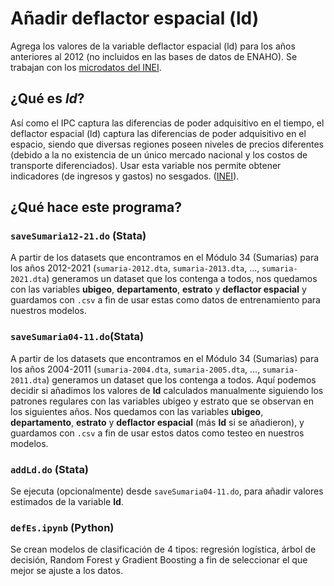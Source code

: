 ﻿# Añadir deflactor espacial (ld)

Agrega los valores de la variable deflactor espacial (ld) para los años anteriores al 2012 (no incluidos en las bases de datos de ENAHO).
Se trabajan con los [microdatos del INEI](http://iinei.inei.gob.pe/microdatos/).
## ¿Qué es *ld*?
Así como el IPC captura las diferencias de poder adquisitivo en el tiempo, el deflactor espacial (ld) captura las diferencias de poder adquisitivo en el espacio, siendo que diversas regiones poseen niveles de precios diferentes (debido a la no existencia de un único mercado nacional y los costos de transporte diferenciados). Usar esta variable nos permite obtener indicadores (de ingresos y gastos) no sesgados. ([INEI](https://www.inei.gob.pe/media/cifras_de_pobreza/nota01.pdf)).

## ¿Qué hace este programa?
### `saveSumaria12-21.do` (Stata)
A partir de los datasets que encontramos en el Módulo 34 (Sumarias) para los años 2012-2021 (`sumaria-2012.dta`, `sumaria-2013.dta`, ..., `sumaria-2021.dta`) generamos un dataset que los contenga a todos, nos quedamos con las variables **ubigeo**, **departamento**, **estrato** y **deflactor espacial** y guardamos con `.csv` a fin de usar estas como datos de entrenamiento para nuestros modelos.

### `saveSumaria04-11.do`(Stata)
A partir de los datasets que encontramos en el Módulo 34 (Sumarias) para los años 2004-2011 (`sumaria-2004.dta`, `sumaria-2005.dta`, ..., `sumaria-2011.dta`) generamos un dataset que los contenga a todos. 
Aquí podemos decidir si añadimos los valores de **ld** calculados manualmente siguiendo los patrones regulares con las variables ubigeo y estrato que se observan en los siguientes años. 
Nos quedamos con las variables **ubigeo**, **departamento**, **estrato** y **deflactor espacial** (más **ld** si se añadieron), y guardamos con `.csv` a fin de usar estos datos como testeo en nuestros modelos.

### `addLd.do` (Stata)
Se ejecuta (opcionalmente) desde `saveSumaria04-11.do`, para añadir valores estimados de la variable **ld**.

### `defEs.ipynb` (Python)
Se crean modelos de clasificación de 4 tipos: regresión logística, árbol de decisión, Random Forest y Gradient Boosting a fin de seleccionar el que mejor se ajuste a los datos.
